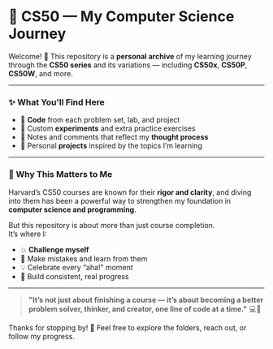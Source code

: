 # 📘 CS50 — My Computer Science Journey

Welcome! 👋 This repository is a **personal archive** of my learning journey through the **CS50 series** and its variations — including **CS50x**, **CS50P**, **CS50W**, and more.

---

### ✨ What You'll Find Here

- 🧠 **Code** from each problem set, lab, and project  
- 🧪 Custom **experiments** and extra practice exercises  
- 📌 Notes and comments that reflect my **thought process**  
- 🚀 Personal **projects** inspired by the topics I’m learning  

---

### 🎯 Why This Matters to Me

Harvard’s CS50 courses are known for their **rigor and clarity**, and diving into them has been a powerful way to strengthen my foundation in **computer science and programming**.

But this repository is about more than just course completion.  
It’s where I:

- 💥 **Challenge myself**
- 🤔 Make mistakes and learn from them
- 💡 Celebrate every “aha!” moment
- 🔄 Build consistent, real progress

---

> **"It’s not just about finishing a course — it’s about becoming a better problem solver, thinker, and creator, one line of code at a time."** 💻🧩

Thanks for stopping by! 🙌 Feel free to explore the folders, reach out, or follow my progress.
